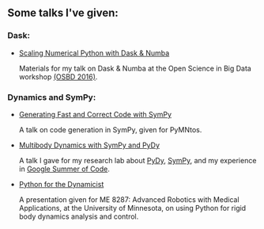 ## Some talks I've given:

### Dask:

- [Scaling Numerical Python with Dask & Numba](osbd_workshop)

  Materials for my talk on Dask & Numba at the Open Science in Big Data workshop
  [(OSBD 2016)](https://osbd.github.io/).

### Dynamics and SymPy:

- [Generating Fast and Correct Code with SymPy](codegen_talk)

  A talk on code generation in SymPy, given for PyMNtos.

- [Multibody Dynamics with SymPy and PyDy](pydy_talk)

  A talk I gave for my research lab about [PyDy](https://github.com/pydy/pydy),
  [SymPy](https://github.com/sympy/sympy), and my experience in
  [Google Summer of Code](https://www.google-melange.com/gsoc/homepage/google/gsoc2014).

- [Python for the Dynamicist](dynamics_talk)

  A presentation given for ME 8287: Advanced Robotics with Medical Applications,
  at the University of Minnesota, on using Python for rigid body dynamics analysis
  and control.
